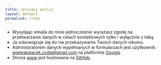 ```yaml
---
title: /privacy policy
layout: default
permalink: /rodo
---
```



* Wysyłając emaila do mnie jednocześnie wyrażasz zgodę na przetwarzanie danych w celach kontaktowych tylko i wyłącznie z tobą.
* Ja zobowiązuje się do nie przekazywanie Twoich danych nikomu.
* Administratorem danych wypełnianych w formularzach jest użytkownik: wieteskajacek.code@gmail.com na platformie [Google](https://policies.google.com/privacy).
* Strona [www](https://keca13.github.io/) jest hostowana na [GitHub](https://github.com/).

